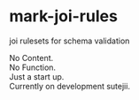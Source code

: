 # mark-joi-rules #  
joi rulesets for schema validation

No Content.  
No Function.  
Just a start up.  
Currently on development sutejii.